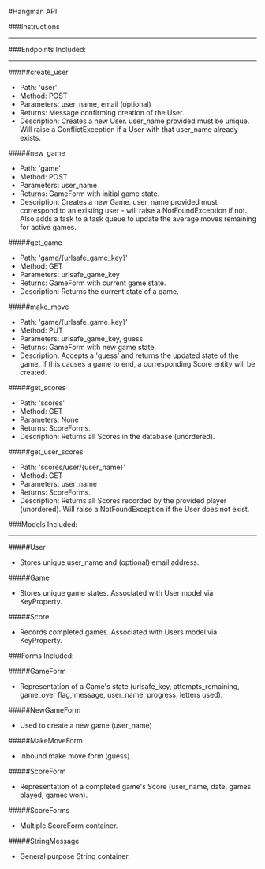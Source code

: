 #Hangman API

###Instructions

---



###Endpoints Included:

---

#####create_user

   - Path: 'user'
   - Method: POST
   - Parameters: user_name, email (optional)
   - Returns: Message confirming creation of the User.
   - Description: Creates a new User. user_name provided must be unique. Will raise a ConflictException if a User with that user_name already exists.

#####new_game

   - Path: 'game'
   - Method: POST
   - Parameters: user_name
   - Returns: GameForm with initial game state.
   - Description: Creates a new Game. user_name provided must correspond to an existing user - will raise a NotFoundException if not. Also adds a task to a task queue to update the average moves remaining for active games.

#####get_game

   - Path: 'game/{urlsafe_game_key}'
   - Method: GET
   - Parameters: urlsafe_game_key
   - Returns: GameForm with current game state.
   - Description: Returns the current state of a game.

#####make_move

   - Path: 'game/{urlsafe_game_key}'
   - Method: PUT
   - Parameters: urlsafe_game_key, guess
   - Returns: GameForm with new game state.
   - Description: Accepts a 'guess' and returns the updated state of the game. If this causes a game to end, a corresponding Score entity will be created.

#####get_scores

   - Path: 'scores'
   - Method: GET
   - Parameters: None
   - Returns: ScoreForms.
   - Description: Returns all Scores in the database (unordered).

#####get_user_scores

   - Path: 'scores/user/{user_name}'
   - Method: GET
   - Parameters: user_name
   - Returns: ScoreForms.
   - Description: Returns all Scores recorded by the provided player (unordered). Will raise a NotFoundException if the User does not exist.


###Models Included:

---

#####User

- Stores unique user_name and (optional) email address.

#####Game

- Stores unique game states. Associated with User model via KeyProperty.

#####Score

- Records completed games. Associated with Users model via KeyProperty.

###Forms Included:

#####GameForm

- Representation of a Game's state (urlsafe_key, attempts_remaining, game_over flag, message, user_name, progress, letters used).

#####NewGameForm

- Used to create a new game (user_name)

#####MakeMoveForm

- Inbound make move form (guess).

#####ScoreForm

- Representation of a completed game's Score (user_name, date, games played, games won).

#####ScoreForms

- Multiple ScoreForm container.

#####StringMessage

- General purpose String container.

